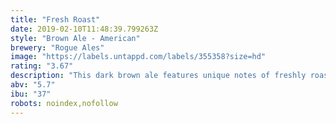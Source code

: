 ```yaml
---
title: "Fresh Roast"
date: 2019-02-10T11:48:39.799263Z
style: "Brown Ale - American"
brewery: "Rogue Ales"
image: "https://labels.untappd.com/labels/355358?size=hd"
rating: "3.67"
description: "This dark brown ale features unique notes of freshly roasted grain from the malts we grew and roasted ourselves in our own coffee roaster in the brew house."
abv: "5.7"
ibu: "37"
robots: noindex,nofollow
---
```


